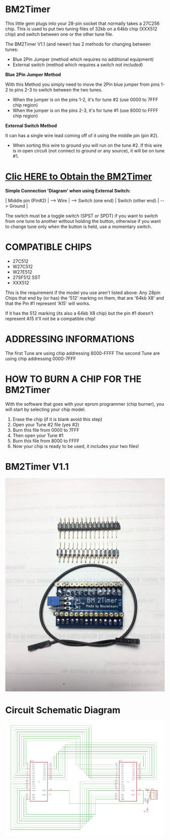 # BM2Timer

This little gem plugs into your 28-pin socket that normally takes a 27C256 chip.
This is used to put two tuning files of 32kb on a 64kb chip (XXX512 chip) and switch
between one or the other tune file.

The BM2Timer V1.1 (and newer) has 2 methods for changing between tunes:
- Blue 2Pin Jumper (method which requires no additional equipment)
- External switch (method which requires a switch *not included*)

**Blue 2Pin Jumper Method**

With this Method you simply need to move the 2Pin blue jumper from pins 1-2 to pins 2-3 to switch between the two tunes.
- When the jumper is on the pins 1-2, it's for tune #2 (use 0000 to 7FFF chip region)
- When the jumper is on the pins 2-3, it's for tune #1 (use 8000 to FFFF chip region)

**External Switch Method**

It can has a single wire lead coming off of it using the middle pin (pin #2).
- When sorting this wire to ground you will run on the tune #2.
If this wire is in open circuit (not connect to ground or any source), it will be on tune #1.

# [Clic HERE to Obtain the BM2Timer][]

**Simple Connection 'Diagram' when using External Switch:**

| Middle pin (Pin#2) | --> Wire | --> Switch (one end)
| Switch (other end) | --> Ground |  

The switch must be a toggle switch (SPST or SPDT) if you want to switch from one tune to another without holding the button, otherwise if you want to change tune only when the button is held, use a momentary switch.

# COMPATIBLE CHIPS

- 27C512
- W27C512
- W27E512
- 27SF512 SST
- XXX512

This is the requirement if the model you use aren't listed above:
Any 28pin Chips that end by (or has) the '512' marking on them, that are '64kb X8' and that the Pin #1 represent 'A15' will works.

If it has the 512 marking (its also a 64kb X8 chip) but the pin #1 doesn't represent A15 it'll not be a compatible chip!

# ADDRESSING INFORMATIONS

The first Tune are using chip addressing 8000-FFFF
The second Tune are using chip addressing 0000-7FFF

# HOW TO BURN A CHIP FOR THE BM2Timer

With the software that goes with your eprom programmer (chip burner), you will start by selecting your chip model.
1. Erase the chip (if it is blank avoid this step)
2. Open your Tune #2 file (yes #2)
3. Burn this file from 0000 to 7FFF
4. Then open your Tune #1
5. Burn this file from 8000 to FFFF
6. Now your chip is ready to be used, it includes your two files!

# BM2Timer V1.1
![alt tag](https://github.com/bouletmarc/BM2Timer/blob/master/BM2Timer/V1.1/1566977469810_img_3888.jpg)

# Circuit Schematic Diagram 
![alt tag](https://github.com/bouletmarc/BM2Timer/blob/master/BM2Timer/V1.1/eagle_2020-05-11_04-24-36.png)


[Clic HERE to Obtain the BM2Timer]:<https://bmdevs.fwscheckout.com/product/bm2timer>

